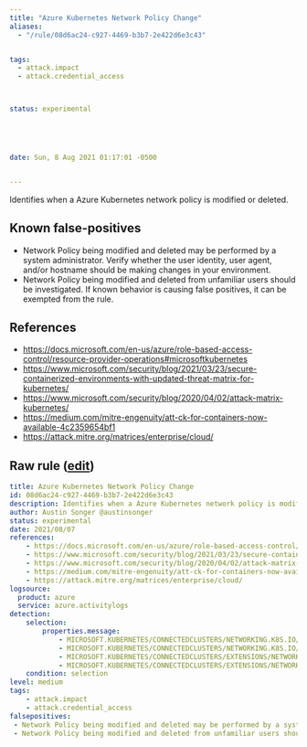 ```yaml
---
title: "Azure Kubernetes Network Policy Change"
aliases:
  - "/rule/08d6ac24-c927-4469-b3b7-2e422d6e3c43"


tags:
  - attack.impact
  - attack.credential_access



status: experimental





date: Sun, 8 Aug 2021 01:17:01 -0500


---
```


Identifies when a Azure Kubernetes network policy is modified or deleted.

<!--more-->


## Known false-positives

* Network Policy being modified and deleted may be performed by a system administrator. Verify whether the user identity, user agent, and/or hostname should be making changes in your environment.
* Network Policy being modified and deleted from unfamiliar users should be investigated. If known behavior is causing false positives, it can be exempted from the rule.



## References

* https://docs.microsoft.com/en-us/azure/role-based-access-control/resource-provider-operations#microsoftkubernetes
* https://www.microsoft.com/security/blog/2021/03/23/secure-containerized-environments-with-updated-threat-matrix-for-kubernetes/
* https://www.microsoft.com/security/blog/2020/04/02/attack-matrix-kubernetes/
* https://medium.com/mitre-engenuity/att-ck-for-containers-now-available-4c2359654bf1
* https://attack.mitre.org/matrices/enterprise/cloud/


## Raw rule ([edit](https://github.com/SigmaHQ/sigma/edit/master/rules/cloud/azure/azure_kubernetes_network_policy_change.yml))
```yaml
title: Azure Kubernetes Network Policy Change
id: 08d6ac24-c927-4469-b3b7-2e422d6e3c43
description: Identifies when a Azure Kubernetes network policy is modified or deleted.
author: Austin Songer @austinsonger
status: experimental
date: 2021/08/07
references:
    - https://docs.microsoft.com/en-us/azure/role-based-access-control/resource-provider-operations#microsoftkubernetes
    - https://www.microsoft.com/security/blog/2021/03/23/secure-containerized-environments-with-updated-threat-matrix-for-kubernetes/
    - https://www.microsoft.com/security/blog/2020/04/02/attack-matrix-kubernetes/
    - https://medium.com/mitre-engenuity/att-ck-for-containers-now-available-4c2359654bf1
    - https://attack.mitre.org/matrices/enterprise/cloud/
logsource:
  product: azure
  service: azure.activitylogs
detection:
    selection:
        properties.message: 
            - MICROSOFT.KUBERNETES/CONNECTEDCLUSTERS/NETWORKING.K8S.IO/NETWORKPOLICIES/WRITE
            - MICROSOFT.KUBERNETES/CONNECTEDCLUSTERS/NETWORKING.K8S.IO/NETWORKPOLICIES/DELETE 
            - MICROSOFT.KUBERNETES/CONNECTEDCLUSTERS/EXTENSIONS/NETWORKPOLICIES/WRITE
            - MICROSOFT.KUBERNETES/CONNECTEDCLUSTERS/EXTENSIONS/NETWORKPOLICIES/DELETE
    condition: selection
level: medium
tags:
    - attack.impact
    - attack.credential_access
falsepositives:
 - Network Policy being modified and deleted may be performed by a system administrator. Verify whether the user identity, user agent, and/or hostname should be making changes in your environment.
 - Network Policy being modified and deleted from unfamiliar users should be investigated. If known behavior is causing false positives, it can be exempted from the rule.

```
